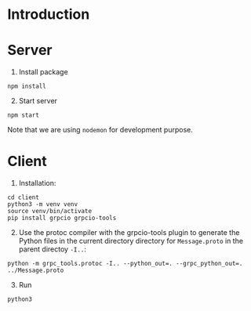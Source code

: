 # Introduction


# Server

1. Install package
```
npm install
```

2. Start server
```
npm start

```
Note that we are using `nodemon` for development purpose.

# Client

1. Installation:

```
cd client
python3 -m venv venv
source venv/bin/activate
pip install grpcio grpcio-tools
```

2. Use the protoc compiler with the grpcio-tools plugin to generate the Python files in the current directory directory for `Message.proto` in the parent directoy `-I..`:
```
python -m grpc_tools.protoc -I.. --python_out=. --grpc_python_out=. ../Message.proto
```

3. Run
```
python3 
```